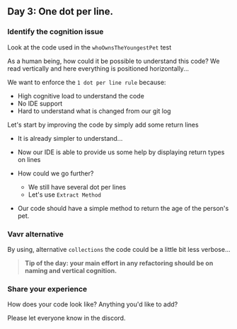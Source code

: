 ## Day 3: One dot per line.

### Identify the cognition issue

Look at the code used in the `whoOwnsTheYoungestPet` test

As a human being, how could it be possible to understand this code?
We read vertically and here everything is positioned horizontally...

We want to enforce the `1 dot per line rule` because:
- High cognitive load to understand the code
- No IDE support
- Hard to understand what is changed from our git log

Let's start by improving the code by simply add some return lines
- It is already simpler to understand...

- Now our IDE is able to provide us some help by displaying return types on lines

- How could we go further?
    - We still have several dot per lines
    - Let's use `Extract Method`
  
- Our code should have a simple method to return the age of the person's pet.

### Vavr alternative
By using, alternative `collections` the code could be a little bit less verbose...

>**Tip of the day: your main effort in any refactoring should be on naming and vertical cognition.**

### Share your experience

How does your code look like? Anything you'd like to add?

Please let everyone know in the discord.
